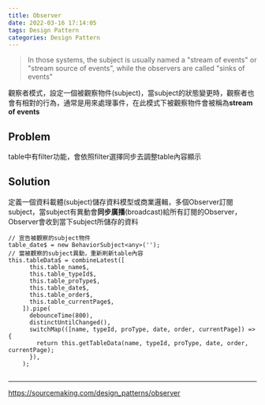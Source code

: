 ```yaml
---
title: Observer
date: 2022-03-16 17:14:05
tags: Design Pattern
categories: Design Pattern
---
```

 
>  In those systems, the subject is usually named a "stream of events" or "stream source of events", while the observers are called "sinks of events"


觀察者模式，設定一個被觀察物件(subject)，當subject的狀態變更時，觀察者也會有相對的行為，通常是用來處理事件，在此模式下被觀察物件會被稱為<strong>stream of events</strong>
<!-- more -->
## Problem
table中有filter功能，會依照filter選擇同步去調整table內容顯示
## Solution
定義一個資料載體(subject)儲存資料模型或商業邏輯，多個Observer訂閱subject，當subject有異動會**同步廣播**(broadcast)給所有訂閱的Observer，Observer會收到當下subject所儲存的資料



```typescript=
// 宣告被觀察的subject物件
table_date$ = new BehaviorSubject<any>('');
// 當被觀察的subject異動，重新刷新table內容
this.tableData$ = combineLatest([
      this.table_name$,
      this.table_typeId$,
      this.table_proType$,
      this.table_date$,
      this.table_order$,
      this.table_currentPage$,
    ]).pipe(
      debounceTime(800),
      distinctUntilChanged(),
      switchMap(([name, typeId, proType, date, order, currentPage]) => {
        return this.getTableData(name, typeId, proType, date, order, currentPage);
      }),
    );


```

---

https://sourcemaking.com/design_patterns/observer